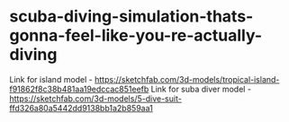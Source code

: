 # scuba-diving-simulation-thats-gonna-feel-like-you-re-actually-diving
Link for island model - https://sketchfab.com/3d-models/tropical-island-f91862f8c38b481aa19edccac851eefb
Link for suba diver model - https://sketchfab.com/3d-models/5-dive-suit-ffd326a80a5442dd9138bb1a2b859aa1
